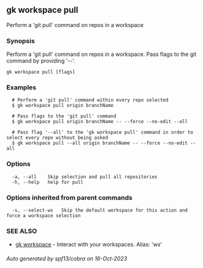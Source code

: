 ## gk workspace pull

Perform a 'git pull' command on repos in a workspace

### Synopsis

Perform a 'git pull' command on repos in a workspace. Pass flags to the git command by providing '--'.

```
gk workspace pull [flags]
```

### Examples

```
  # Perform a 'git pull' command within every repo selected
  $ gk workspace pull origin branchName

  # Pass flags to the 'git pull' command
  $ gk workspace pull origin branchName -- --force --no-edit --all

  # Pass flag '--all' to the 'gk workspace pull' command in order to select every repo without being asked
  $ gk workspace pull --all origin branchName -- --force --no-edit --all
```

### Options

```
  -a, --all    Skip selection and pull all repositories
  -h, --help   help for pull
```

### Options inherited from parent commands

```
  -s, --select-ws   Skip the default workspace for this action and force a workspace selection
```

### SEE ALSO

* [gk workspace](gk_workspace.md)	 - Interact with your workspaces. Alias: 'ws'

###### Auto generated by spf13/cobra on 16-Oct-2023

